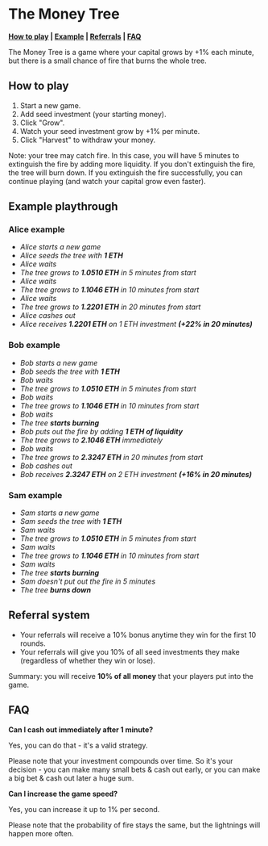 # The Money Tree

**[How to play](#how-to-play) | [Example](#example-playthrough) | [Referrals](#referral-system) | [FAQ](#faq)**

The Money Tree is a game where your capital grows by +1% each minute, but there is a small chance of fire that burns the whole tree.

## How to play

1. Start a new game.
1. Add seed investment (your starting money).
1. Click "Grow".
1. Watch your seed investment grow by +1% per minute.
1. Click "Harvest" to withdraw your money.

Note: your tree may catch fire. In this case, you will have 5 minutes to extinguish the fire by adding more liquidity. If you don't extinguish the fire, the tree will burn down. If you extinguish the fire successfully, you can continue playing (and watch your capital grow even faster).

## Example playthrough

### Alice example

* *Alice starts a new game*
* *Alice seeds the tree with **1 ETH***
* *Alice waits*
* *The tree grows to **1.0510 ETH** in 5 minutes from start*
* *Alice waits*
* *The tree grows to **1.1046 ETH** in 10 minutes from start*
* *Alice waits*
* *The tree grows to **1.2201 ETH** in 20 minutes from start*
* *Alice cashes out*
* *Alice receives **1.2201 ETH** on 1 ETH investment **(+22% in 20 minutes)***

### Bob example

* *Bob starts a new game*
* *Bob seeds the tree with **1 ETH***
* *Bob waits*
* *The tree grows to **1.0510 ETH** in 5 minutes from start*
* *Bob waits*
* *The tree grows to **1.1046 ETH** in 10 minutes from start*
* *Bob waits*
* *The tree **starts burning***
* *Bob puts out the fire by adding **1 ETH of liquidity***
* *The tree grows to **2.1046 ETH** immediately*
* *Bob waits*
* *The tree grows to **2.3247 ETH** in 20 minutes from start*
* *Bob cashes out*
* *Bob receives **2.3247 ETH** on 2 ETH investment **(+16% in 20 minutes)***

### Sam example

* *Sam starts a new game*
* *Sam seeds the tree with **1 ETH***
* *Sam waits*
* *The tree grows to **1.0510 ETH** in 5 minutes from start*
* *Sam waits*
* *The tree grows to **1.1046 ETH** in 10 minutes from start*
* *Sam waits*
* *The tree **starts burning***
* *Sam doesn't put out the fire in 5 minutes*
* *The tree **burns down***

## Referral system

* Your referrals will receive a 10% bonus anytime they win for the first 10 rounds.
* Your referrals will give you 10% of all seed investments they make (regardless of whether they win or lose).

Summary: you will receive **10% of all money** that your players put into the game.

## FAQ

**Can I cash out immediately after 1 minute?**

Yes, you can do that - it's a valid strategy.

Please note that your investment compounds over time. So it's your decision - you can make many small bets & cash out early, or you can make a big bet & cash out later a huge sum.

**Can I increase the game speed?**

Yes, you can increase it up to 1% per second.

Please note that the probability of fire stays the same, but the lightnings will happen more often.

